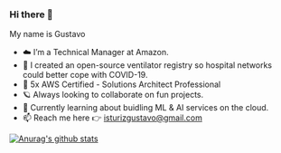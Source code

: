 ### Hi there 👋

My name is Gustavo

- ☁️ I’m a Technical Manager at Amazon.
- 🔭 I created an open-source ventilator registry so hospital networks could better cope with COVID-19.
- 🏅 5x AWS Certified - Solutions Architect Professional
- 🪐 Always looking to collaborate on fun projects.
- 🤖 Currently learning about buidling ML & AI services on the cloud.
- 📫 Reach me here 👉 isturizgustavo@gmail.com

[![Anurag's github stats](https://github-readme-stats.vercel.app/api?username=gisturiz)](https://github.com/anuraghazra/github-readme-stats)

